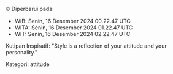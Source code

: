 ⏰ Diperbarui pada:
- WIB: Senin, 16 Desember 2024 00.22.47 UTC
- WITA: Senin, 16 Desember 2024 01.22.47 UTC
- WIT: Senin, 16 Desember 2024 02.22.47 UTC

Kutipan Inspiratif:
"Style is a reflection of your attitude and your personality."


Kategori: attitude

